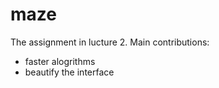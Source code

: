 # maze
The assignment in lucture 2.
Main contributions:
- faster alogrithms
- beautify the interface
